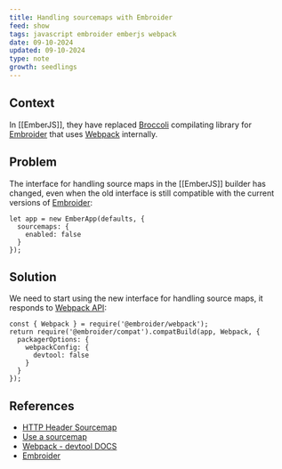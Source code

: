 ```yaml
---
title: Handling sourcemaps with Embroider
feed: show
tags: javascript embroider emberjs webpack
date: 09-10-2024
updated: 09-10-2024
type: note
growth: seedlings
---
```


## Context

In [[EmberJS]], they have replaced [Broccoli](https://github.com/broccolijs/broccoli) compilating library for [Embroider](https://github.com/embroider-build/embroider) that uses [Webpack](https://webpack.js.org/) internally.

## Problem

The interface for handling source maps in the [[EmberJS]] builder has changed, even when the old interface is still compatible with the current versions of [Embroider](https://github.com/embroider-build/embroider):

```
let app = new EmberApp(defaults, {
  sourcemaps: {
    enabled: false
  }
});
```

## Solution

We need to start using the new interface for handling source maps, it responds to [Webpack API](https://webpack.js.org/configuration/devtool/):

```
const { Webpack } = require('@embroider/webpack');
return require('@embroider/compat').compatBuild(app, Webpack, {
  packagerOptions: {
    webpackConfig: {
      devtool: false 
    }
  }
});
```

## References

- [HTTP Header Sourcemap](https://developer.mozilla.org/en-US/docs/Web/HTTP/Headers/SourceMap)
- [Use a sourcemap](https://firefox-source-docs.mozilla.org/devtools-user/debugger/how_to/use_a_source_map/index.html)
- [Webpack - devtool DOCS](https://webpack.js.org/configuration/devtool/)
- [Embroider](https://github.com/embroider-build/embroider)
